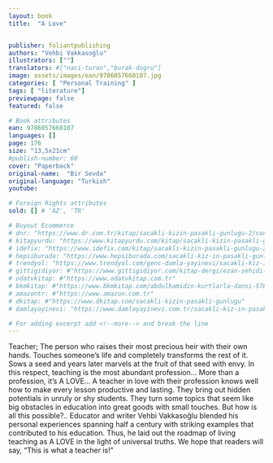 ```yaml
---
layout: book
title:  "A Love"


publisher: foliantpublishing
authors: "Vehbi Vakkasoğlu"
illustrators: [""]
translators: #["naci-turan","burak-dogru"]
image: assets/images/ean/9786057660107.jpg
categories: [ "Personal Training" ]
tags: [ "literature"]
previewpage: false
featured: false

# Book attributes
ean: 9786057660107
languages: []
page: 176
size: "13,5x21cm"
#publish-number: 60
cover: "Paperback"
original-name:  "Bir Sevda"
original-language: "Turkish"
youtube:

# Foreign Rights attributes
sold: [] # 'AZ', 'TR'

# Buyout Ecommerce
# dnr: "https://www.dr.com.tr/kitap/sacakli-kizin-pasakli-gunlugu-2/cocuk-ve-genclik/genclik-10-yas/roman-oyku/urunno=0001893059001"
# kitapyurdu: "https://www.kitapyurdu.com/kitap/sacakli-kizin-pasakli-gunlugu-2-/560122.html&filter_name=Sa%C3%A7akl%C4%B1+K%C4%B1z%27%C4%B1n+Pasakl%C4%B1+G%C3%BCnl%C3%BC%C4%9F%C3%BC+2"
# idefix: "https://www.idefix.com/kitap/sacakli-kizin-pasakli-gunlugu-2/cocuk-ve-genclik/genclik-10-yas/roman-oyku/urunno=0001893059001"
# hepsiburada: "https://www.hepsiburada.com/sacakli-kiz-in-pasakli-gunlugu-2-damla-yayinevi-p-HBV000012ER86"
# trendyol: "https://www.trendyol.com/genc-damla-yayinevi/sacakli-kiz-in-pasakli-gunlugu-2-p-54825777"
# gittigidiyor: #"https://www.gittigidiyor.com/kitap-dergi/ezan-sehidi-adnan-menderes_pdp_732728793"
# odatvkitap: #"https://www.odatvkitap.com.tr"
# bkmkitap: #"https://www.bkmkitap.com/abdulhamidin-kurtlarla-dansi-578226"
# amazontr: #"https://www.amazon.com.tr"
# dkitap: #"https://www.dkitap.com/sacakli-kizin-pasakli-gunlugu"
# damlayayinevi: "https://www.damlayayinevi.com.tr/sacakli-kiz-in-pasakli-gunlugu-2-bu-iste-bi-terslik-var"

# For adding excerpt add <!--more--> and break the line
---
```

Teacher;
The person who raises their most precious heir
with their own hands.
Touches someone’s life and completely transforms
the rest of it.
Sows a seed and years later marvels at the fruit of
that seed with envy.
In this respect, teaching is the most abundant profession... More than a profession, it’s A LOVE...
A teacher in love with their profession knows well
how to make every lesson productive and lasting.
They bring out hidden potentials in unruly or shy
students. They turn some topics that seem like big
obstacles in education into great goods with small
touches.
But how is all this possible?..
Educator and writer Vehbi Vakkasoğlu blended
his personal experiences spanning half a century with striking examples that contributed to his
education. Thus, he laid out the roadmap of living
teaching as A LOVE in the light of universal truths.
We hope that readers will say, “This is what a
teacher is!”
<!--more--> 

